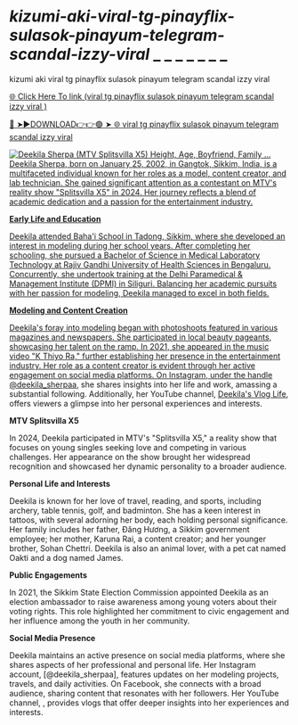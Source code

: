 # _kizumi-aki-viral-tg-pinayflix-sulasok-pinayum-telegram-scandal-izzy-viral_ _ _ _ _ _ _ _
kizumi aki viral tg pinayflix sulasok pinayum telegram scandal izzy viral 

<a href="https://cloudmedia24.com/et5e434"> 🌐 Click Here To link (viral tg pinayflix sulasok pinayum telegram scandal izzy viral )

🔴 ➤►DOWNLOAD👉👉🟢 ➤  <a href="https://cloudmedia24.com/et5e434"> 🌐 viral tg pinayflix sulasok pinayum telegram scandal izzy viral 

![Deekila Sherpa (MTV Splitsvilla X5) Height, Age, Boyfriend, Family ...](https://tse1.mm.bing.net/th?id=OIP.vCO9znHN_uXgD1yD0qXSXQHaHT&pid=Api)
Deekila Sherpa, born on January 25, 2002, in Gangtok, Sikkim, India, is a multifaceted individual known for her roles as a model, content creator, and lab technician. She gained significant attention as a contestant on MTV's reality show "Splitsvilla X5" in 2024. Her journey reflects a blend of academic dedication and a passion for the entertainment industry.

**Early Life and Education**

Deekila attended Baha'i School in Tadong, Sikkim, where she developed an interest in modeling during her school years. After completing her schooling, she pursued a Bachelor of Science in Medical Laboratory Technology at Rajiv Gandhi University of Health Sciences in Bengaluru. Concurrently, she undertook training at the Delhi Paramedical & Management Institute (DPMI) in Siliguri. Balancing her academic pursuits with her passion for modeling, Deekila managed to excel in both fields.

**Modeling and Content Creation**

Deekila's foray into modeling began with photoshoots featured in various magazines and newspapers. She participated in local beauty pageants, showcasing her talent on the ramp. In 2021, she appeared in the music video "K Thiyo Ra," further establishing her presence in the entertainment industry. Her role as a content creator is evident through her active engagement on social media platforms. On Instagram, under the handle [@deekila_sherpaa](https://www.instagram.com/deekila_sherpaa/?hl=en), she shares insights into her life and work, amassing a substantial following. Additionally, her YouTube channel, [Deekila's Vlog Life](https://www.youtube.com/@deekilasvloglife1762), offers viewers a glimpse into her personal experiences and interests.

**MTV Splitsvilla X5**

In 2024, Deekila participated in MTV's "Splitsvilla X5," a reality show that focuses on young singles seeking love and competing in various challenges. Her appearance on the show brought her widespread recognition and showcased her dynamic personality to a broader audience.

**Personal Life and Interests**

Deekila is known for her love of travel, reading, and sports, including archery, table tennis, golf, and badminton. She has a keen interest in tattoos, with several adorning her body, each holding personal significance. Her family includes her father, Đăng Hương, a Sikkim government employee; her mother, Karuna Rai, a content creator; and her younger brother, Sohan Chettri. Deekila is also an animal lover, with a pet cat named Oakti and a dog named James.

**Public Engagements**

In 2021, the Sikkim State Election Commission appointed Deekila as an election ambassador to raise awareness among young voters about their voting rights. This role highlighted her commitment to civic engagement and her influence among the youth in her community.

**Social Media Presence**

Deekila maintains an active presence on social media platforms, where she shares aspects of her professional and personal life. Her Instagram account, [@deekila_sherpaa], features updates on her modeling projects, travels, and daily activities. On Facebook, she connects with a broad audience, sharing content that resonates with her followers. Her YouTube channel, , provides vlogs that offer deeper insights into her experiences and interests.



